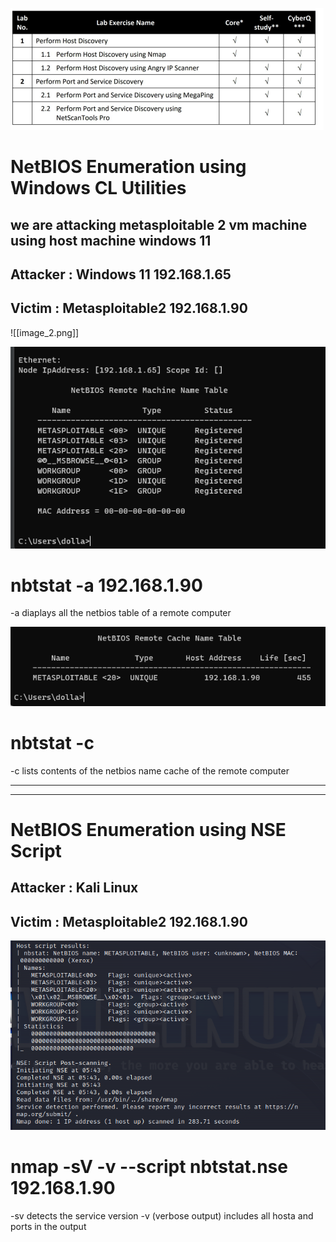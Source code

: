 
![Alt Text](img_01.png)

# NetBIOS Enumeration using Windows CL Utilities

## we are attacking metasploitable 2 vm machine using host machine windows 11

## Attacker : Windows 11   192.168.1.65
## Victim : Metasploitable2   192.168.1.90


![[image_2.png]]

![Alt Text](Module%204%20-%20Enumeration/images/image_2.png)

# nbtstat -a 192.168.1.90
-a diaplays all the netbios table of a remote computer





![Alt Text](Module%204%20-%20Enumeration/images/image_3.png)
# nbtstat -c
-c lists contents of the netbios name cache of the remote computer



---
---




# NetBIOS Enumeration using NSE Script


## Attacker : Kali Linux   
## Victim : Metasploitable2   192.168.1.90



![Alt Text](Module%204%20-%20Enumeration/images/image_4.png)

# nmap -sV -v --script nbtstat.nse 192.168.1.90

-sv detects the service version
-v (verbose output) includes all hosta and ports in the output